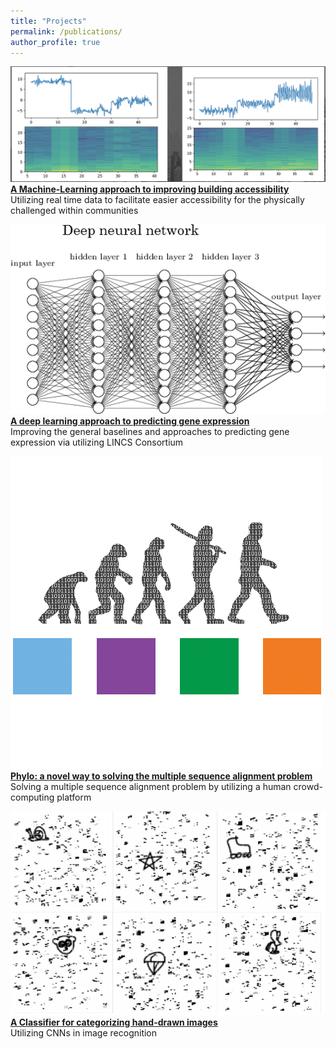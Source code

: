 ```yaml
---
title: "Projects"
permalink: /publications/
author_profile: true
---
```


![alt text](/files/accelerometer.png)
<b>[A Machine-Learning approach to improving building accessibility](http://kmualim.github.io/publications/2018-10-08-yhack)</b> <br>
Utilizing real time data to facilitate easier accessibility for the physically challenged within communities 

![alt text](/images/deepnn.png)<br>
<b>[A deep learning approach to predicting gene expression](http://kmualim.github.io/publications/2018-10-01-geneexpr)</b> <br>
Improving the general baselines and approaches to predicting gene expression via utilizing LINCS Consortium

![alt text](/images/phylo.png) <br>
<b>[Phylo: a novel way to solving the multiple sequence alignment problem](http://kmualim.github.io/publications/2018-11-28-phylo.md)</b><br>
Solving a multiple sequence alignment problem by utilizing a human crowd-computing platform

![alt text](/images/handdrawn.png)<br>
<b>[A Classifier for categorizing hand-drawn images](http://kmualim.github.io/publications/2018-09-01-classification)</b> <br>
Utilizing CNNs in image recognition
